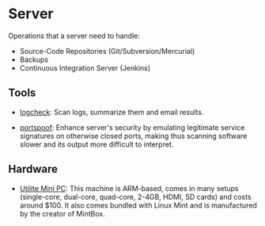 Server
======

Operations that a server need to handle:

- Source-Code Repositories (Git/Subversion/Mercurial)
- Backups
- Continuous Integration Server (Jenkins)


Tools
-----

- [logcheck](http://logcheck.org/):
  Scan logs, summarize them and email results.

- [portspoof](http://portspoof.org/):
  Enhance server's security by emulating legitimate service signatures on
  otherwise closed ports, making thus scanning software slower and its output
  more difficult to interpret.


Hardware
--------

 - [Utilite Mini PC](http://utilite-computer.com/web/home):
   This machine is ARM-based, comes in many setups (single-core, dual-core,
   quad-core, 2-4GB, HDMI, SD cards) and costs around $100.  It also comes
   bundled with Linux Mint and is manufactured by the creator of MintBox.
